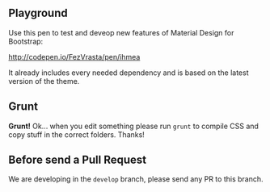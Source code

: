 ## Playground

Use this pen to test and deveop new features of Material Design for Bootstrap:

http://codepen.io/FezVrasta/pen/ihmea

It already includes every needed dependency and is based on the latest version of the theme.

## Grunt

**Grunt!** Ok... when you edit something please run `grunt` to compile CSS and copy stuff in the correct folders. Thanks!

## Before send a Pull Request

We are developing in the `develop` branch, please send any PR to this branch.